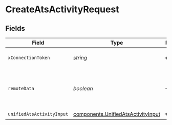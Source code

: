 # CreateAtsActivityRequest


## Fields

| Field                                                                                    | Type                                                                                     | Required                                                                                 | Description                                                                              | Example                                                                                  |
| ---------------------------------------------------------------------------------------- | ---------------------------------------------------------------------------------------- | ---------------------------------------------------------------------------------------- | ---------------------------------------------------------------------------------------- | ---------------------------------------------------------------------------------------- |
| `xConnectionToken`                                                                       | *string*                                                                                 | :heavy_check_mark:                                                                       | The connection token                                                                     |                                                                                          |
| `remoteData`                                                                             | *boolean*                                                                                | :heavy_minus_sign:                                                                       | Set to true to include data from the original Ats software.                              | false                                                                                    |
| `unifiedAtsActivityInput`                                                                | [components.UnifiedAtsActivityInput](../../models/components/unifiedatsactivityinput.md) | :heavy_check_mark:                                                                       | N/A                                                                                      |                                                                                          |